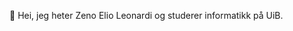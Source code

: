 👋 Hei, jeg heter Zeno Elio Leonardi og studerer informatikk på UiB.


<!---
0Zeno/0Zeno is a ✨ special ✨ repository because its `README.md` (this file) appears on your GitHub profile.
You can click the Preview link to take a look at your changes.
--->

